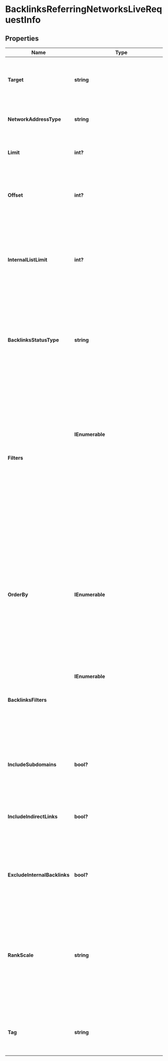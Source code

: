 # BacklinksReferringNetworksLiveRequestInfo


## Properties

| Name | Type | Description | Notes |
|------------ | ------------- | ------------- | -------------|
**Target** | **string** | domain, subdomain or webpage to get referring networks for<br>required field<br>a domain or a subdomain should be specified without https:// and www.<br>a page should be specified with absolute URL (including http:// or https://) |[optional]|
**NetworkAddressType** | **string** | indicates the type of network to get data for<br>optional field<br>possible values: ip, subnet<br>default value: ip |[optional]|
**Limit** | **int?** | the maximum number of returned networks<br>optional field<br>default value: 100<br>maximum value: 1000 |[optional]|
**Offset** | **int?** | offset in the results array of returned networks<br>optional field<br>default value: 0<br>if you specify the 10 value, the first ten domains in the results array will be omitted and the data will be provided for the successive pages |[optional]|
**InternalListLimit** | **int?** | maximum number of elements within internal arrays<br>optional field<br>you can use this field to limit the number of elements within the following arrays:<br>referring_links_tld<br>referring_links_types<br>referring_links_attributes<br>referring_links_platform_types<br>referring_links_semantic_locations<br>default value: 10<br>maximum value: 1000 |[optional]|
**BacklinksStatusType** | **string** | set what backlinks to return and count<br>optional field<br>you can use this field to choose what backlinks will be returned and used for aggregated metrics for your target;<br>possible values:<br>all – all backlinks will be returned and counted;<br>live – backlinks found during the last check will be returned and counted;<br>lost – lost backlinks will be returned and counted;<br>default value: live |[optional]|
**Filters** | **IEnumerable<object>** | array of results filtering parameters<br>optional field<br>you can add several filters at once (8 filters maximum)<br>you should set a logical operator and, or between the conditions<br>the following operators are supported:<br>regex, not_regex, =, <>, in, not_in, like, not_like, ilike, not_ilike, match, not_match<br>you can use the % operator with like and not_like to match any string of zero or more characters<br>example:<br>['referring_pages','>','1']<br>[['referring_pages','>','2'],<br>'and',<br>['backlinks','>','10']]<br>[['first_seen','>','2017-10-23 11:31:45 +00:00'],<br>'and',<br>[['network_address','like','194.1.%'],'or',['referring_ips','>','10']]]<br>The full list of possible filters is available here. |[optional]|
**OrderBy** | **IEnumerable<string>** | results sorting rules<br>optional field<br>you can use the same values as in the filters array to sort the results<br>possible sorting types:<br>asc – results will be sorted in the ascending order<br>desc – results will be sorted in the descending order<br>you should use a comma to set up a sorting type<br>example:<br>['backlinks,desc']<br>note that you can set no more than three sorting rules in a single request<br>you should use a comma to separate several sorting rules<br>example:<br>['backlinks,desc','rank,asc'] |[optional]|
**BacklinksFilters** | **IEnumerable<object>** | filter the backlinks of your target<br>optional field<br>you can use this field to filter the initial backlinks that will be included in the dataset for aggregated metrics for your target<br>you can filter the backlinks by all fields available in the response of this endpoint<br>using this parameter, you can include only dofollow backlinks in the response and create a flexible backlinks dataset to calculate the metrics for<br>example:<br>'backlinks_filters': [['dofollow', '=', true]] |[optional]|
**IncludeSubdomains** | **bool?** | indicates if the subdomains of the target will be included in the search<br>optional field<br>if set to false, the subdomains will be ignored<br>default value: true |[optional]|
**IncludeIndirectLinks** | **bool?** | indicates if indirect links to the target will be included in the results<br>optional field<br>if set to true, the results will include data on indirect links pointing to a page that either redirects to the target, or points to a canonical page<br>if set to false, indirect links will be ignored<br>default value: true |[optional]|
**ExcludeInternalBacklinks** | **bool?** | indicates whether the backlinks from subdomains of the target are excluded<br>optional field<br>if set to false, the backlinks from subdomains of the target will be ommited and you won’t receive the same domain in the response;<br>default value: true |[optional]|
**RankScale** | **string** | defines the scale used for calculating and displaying the rank, domain_from_rank, and page_from_rank values<br>optional field<br>you can use this parameter to choose whether rank values are presented on a 0–100 or 0–1000 scale<br>possible values:<br>one_hundred — rank values are displayed on a 0–100 scale<br>one_thousand — rank values are displayed on a 0–1000 scale<br>default value: one_thousand<br>learn more about how this parameter works and how ranking metrics are calculated in this Help Center article |[optional]|
**Tag** | **string** | user-defined task identifier<br>optional field<br>the character limit is 255<br>you can use this parameter to identify the task and match it with the result<br>you will find the specified tag value in the data object of the response |[optional]|